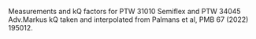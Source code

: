 Measurements and kQ factors for PTW 31010 Semiflex and PTW 34045 Adv.Markus
kQ taken and interpolated from Palmans et al, PMB 67 (2022) 195012.
